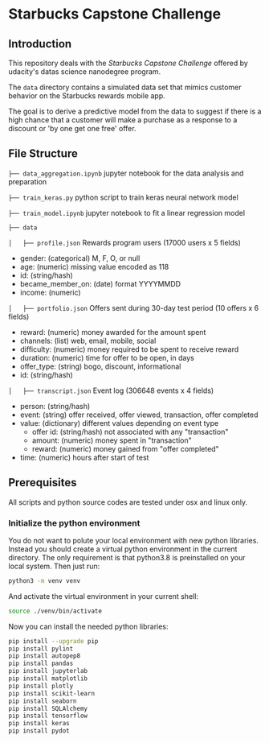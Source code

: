 
# Starbucks Capstone Challenge

## Introduction

This repository deals with the _Starbucks Capstone Challenge_ offered
by udacity's datas science nanodegree program.

The `data` directory contains a simulated data set that mimics customer
behavior on the Starbucks rewards mobile app.

The goal is to derive a predictive model from the data to suggest if
there is a high chance that a customer will make a purchase as a
response to a discount or 'by one get one free' offer.

## File Structure

`├── data_aggregation.ipynb` jupyter notebook for the data analysis and preparation

`├── train_keras.py` python script to train keras neural network model

`├── train_model.ipynb` jupyter notebook to fit a linear regression model

`├── data`

`│   ├── profile.json`
Rewards program users (17000 users x 5 fields)
 - gender: (categorical) M, F, O, or null 
 - age: (numeric) missing value encoded as 118 
 - id: (string/hash) 
 - became_member_on: (date) format YYYYMMDD 
 - income: (numeric) 

`│   ├── portfolio.json` 
Offers sent during 30-day test period (10 offers x 6 fields)
 - reward: (numeric) money awarded for the amount spent 
 - channels: (list) web, email, mobile, social 
 - difficulty: (numeric) money required to be spent to receive reward 
 - duration: (numeric) time for offer to be open, in days 
 - offer_type: (string) bogo, discount, informational 
 - id: (string/hash) 

`│   ├── transcript.json`
Event log (306648 events x 4 fields)
- person: (string/hash) 
- event: (string) offer received, offer viewed, transaction, offer completed 
- value: (dictionary) different values depending on event type
    - offer id: (string/hash) not associated with any "transaction" 
    - amount: (numeric) money spent in "transaction" 
    - reward: (numeric) money gained from "offer completed" 
- time: (numeric) hours after start of test 


## Prerequisites

All scripts and python source codes are tested under osx and linux only.

### Initialize the python environment

You do not want to polute your local environment with new
python libraries. Instead you should create a virtual python environment
in the current directory. The only requirement is that python3.8 is
preinstalled on your local system. Then just run:

```sh
python3 -m venv venv
```

And activate the virtual environment in your current shell:

```sh
source ./venv/bin/activate
```

Now you can install the needed python libraries:

```sh
pip install --upgrade pip
pip install pylint
pip install autopep8
pip install pandas
pip install jupyterlab
pip install matplotlib
pip install plotly
pip install scikit-learn
pip install seaborn
pip install SQLAlchemy
pip install tensorflow
pip install keras
pip install pydot
```
